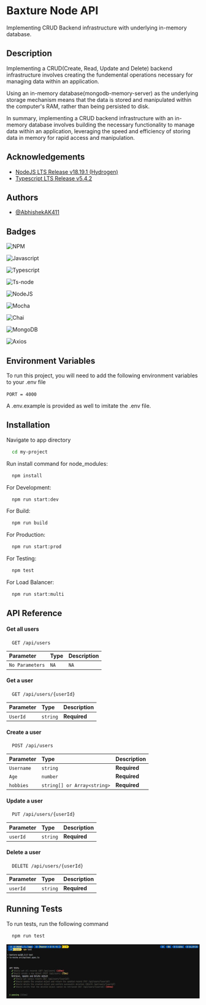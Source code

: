 
# Baxture Node API

Implementing CRUD Backend infrastructure with underlying in-memory database.

## Description

Implementing a CRUD(Create, Read, Update and Delete) backend infrastructure involves creating the fundemental operations necessary for managing data within an application.

Using an in-memory database(mongodb-memory-server) as the underlying storage mechanism means that the data is stored and manipulated within the computer's RAM, rather than being persisted to disk.

In summary, implementing a CRUD backend infrastructure with an in-memory database involves building the necessary functionality to manage data within an application, leveraging the speed and efficiency of storing data in memory for rapid access and manipulation.


## Acknowledgements

 - [NodeJS LTS Release v18.19.1 (Hydrogen)](https://nodejs.org/dist/v18.19.1/docs/api/)
 - [Typescript LTS Release v5.4.2](https://www.typescriptlang.org/download)



## Authors

- [@AbhishekAK411](https://github.com/AbhishekAK411)


## Badges

![NPM](https://img.shields.io/badge/npm-CB3837?style=for-the-badge&logo=npm&logoColor=white)

![Javascript](https://img.shields.io/badge/JavaScript-323330?style=for-the-badge&logo=javascript&logoColor=F7DF1E)

![Typescript](https://img.shields.io/badge/TypeScript-007ACC?style=for-the-badge&logo=typescript&logoColor=white)

![Ts-node](https://img.shields.io/badge/ts--node-3178C6?style=for-the-badge&logo=ts-node&logoColor=white)

![NodeJS](https://img.shields.io/badge/Node%20js-339933?style=for-the-badge&logo=nodedotjs&logoColor=white)

![Mocha](https://img.shields.io/badge/Mocha-8D6748?style=for-the-badge&logo=Mocha&logoColor=white)

![Chai](https://img.shields.io/badge/chai-A30701?style=for-the-badge&logo=chai&logoColor=white)

![MongoDB](https://img.shields.io/badge/MongoDB-4EA94B?style=for-the-badge&logo=mongodb&logoColor=white)

![Axios](https://img.shields.io/badge/axios-671ddf?&style=for-the-badge&logo=axios&logoColor=white)

## Environment Variables

To run this project, you will need to add the following environment variables to your .env file

`PORT = 4000`

A .env.example is provided as well to imitate the .env file.



## Installation

Navigate to app directory

```bash
  cd my-project
```

Run install command for node_modules:

```bash
  npm install
```

For Development:

```bash
  npm run start:dev
```

For Build:

```bash
  npm run build
```

For Production:

```bash
  npm run start:prod
```

For Testing:

```bash
  npm test
```

For Load Balancer:

```bash
  npm run start:multi
```
## API Reference

#### Get all users

```http
  GET /api/users
```

| Parameter | Type     | Description                |
| :-------- | :------- | :------------------------- |
| `No Parameters` | `NA` | `NA` |

#### Get a user

```http
  GET /api/users/{userId}
```

| Parameter | Type     | Description                |
| :-------- | :------- | :------------------------- |
| `UserId` | `string` | **Required** |

#### Create a user

```http
  POST /api/users
```

| Parameter | Type     | Description                       |
| :-------- | :------- | :-------------------------------- |
| `Username`      | `string` | **Required** |
| `Age`      | `number` | **Required** |
| `hobbies`      | `string[] or Array<string>` | **Required** |

#### Update a user

```http
  PUT /api/users/{userId}
```

| Parameter | Type     | Description                       |
| :-------- | :------- | :-------------------------------- |
| `userId`      | `string` | **Required** |

#### Delete a user

```http
  DELETE /api/users/{userId}
```

| Parameter | Type     | Description                       |
| :-------- | :------- | :-------------------------------- |
| `userId`      | `string` | **Required** |




## Running Tests

To run tests, run the following command

```bash
  npm run test
```
![App Screenshot](https://github.com/AbhishekAK411/BaxtureNodeAPI/blob/master/app/tests/baxtureImg1.JPG?raw=true)

